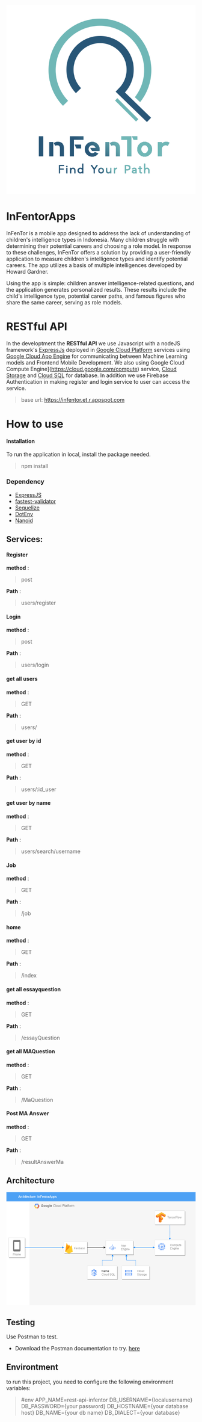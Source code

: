 <p align="center">
  <img src="img/Logo%20Infentor%20NO%20BG.png" alt="Infentor logo" />
</p>

# InFentorApps
InFenTor is a mobile app designed to address the lack of understanding of children's intelligence types in Indonesia. Many children struggle with determining their potential careers and choosing a role model. In response to these challenges, InFenTor offers a solution by providing a user-friendly application to measure children's intelligence types and identify potential careers. The app utilizes a basis of multiple intelligences developed by Howard Gardner.

Using the app is simple: children answer intelligence-related questions, and the application generates personalized results. These results include the child's intelligence type, potential career paths, and famous figures who share the same career, serving as role models. 

# RESTful API
In the developtment the **RESTful API** we use Javascript with a nodeJS framework's [ExpressJs](https://expressjs.com/) deployed in [Google Cloud Platform](https://cloud.google.com/) services using [Google Cloud App Engine](https://cloud.google.com/appengine) for communicating between Machine Learning models and Frontend Mobile Development. We also using Google Cloud Compute Engine](https://cloud.google.com/compute) service, [Cloud Storage](https://cloud.google.com/storage) and [Cloud SQL](https://cloud.google.com/sql) for database. In addition we use Firebase Authentication in making register and login service to user can access the service.
> base url: https://infentor.et.r.appspot.com

# How to use
#### Installation
To run the application in local, install the package needed.

>npm install

### Dependency

* [ExpressJS](https://expressjs.com/)
* [fastest-validator](https://www.npmjs.com/package/fastest-validator)
* [Sequelize](https://sequelize.org/docs/v6/getting-started/)
* [DotEnv](https://www.npmjs.com/package/dotenv)
* [Nanoid](https://www.npmjs.com/package/nanoid)

## Services:
#### Register
**method** :
> post

**Path** :
>users/register

#### Login
**method** :
> post

**Path** :
>users/login

#### get all users
**method** :
> GET

**Path** :
>users/

#### get user by id
**method** :
> GET

**Path** :
>users/:id_user

#### get user by name
**method** :
> GET

**Path** :
>users/search/username

#### Job
**method** :
> GET

**Path** :
>/job

#### home
**method** :
> GET

**Path** :
>/index

#### get all essayquestion
**method** :
> GET

**Path** :
>/essayQuestion

#### get all MAQuestion
**method** :
> GET

**Path** :
>/MaQuestion

#### Post MA Answer
**method** :
> GET

**Path** :
>/resultAnswerMa

## Architecture

<p align="center">
  <img src="img/Untitled%20Diagram.drawio%20(1).png" alt="skemaGCP" />
</p>


## Testing

Use Postman to test.

- Download the Postman documentation to try. [here](https://documenter.getpostman.com/view/12239151/Uz5DrdGT)

## Environtment
to run this project, you need to configure the following environment variables:
> #env
> APP_NAME=rest-api-infentor
>DB_USERNAME={localusername}
>DB_PASSWORD={your password}
>DB_HOSTNAME={your database host}
>DB_NAME={your db name}
> DB_DIALECT={your database}
